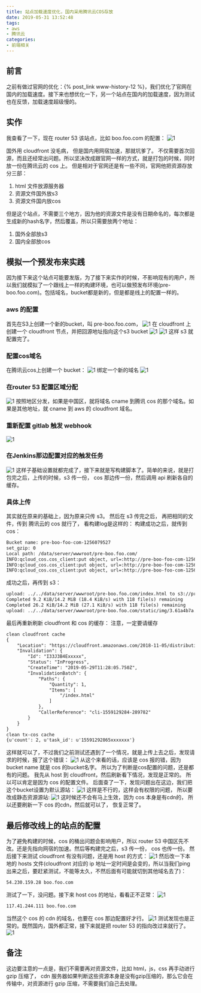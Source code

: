 ```yaml
---
title: 站点加载速度优化，国内采用腾讯云COS存放
date: 2019-05-31 13:52:48
tags: 
- aws
- 腾讯云
categories: 
- 前端相关
---
```

## 前言
之前有做过官网的优化：{% post_link www-history-12 %}，我们优化了官网在国内的加载速度。接下来也想优化一下，另一个站点在国内的加载速度，因为测试也在反馈，加载速度超级慢的。
## 实作
我查看了一下，现在 router 53 该站点，比如 boo.foo.com 的配置：
![1](1.png)
<!--more-->
国外用 cloudfront 没毛病， 但是国内用网宿加速，那就坑爹了。 不仅需要首次回源，而且还经常出问题。所以坚决改成跟官网一样的方式，就是打包的时候，同时放一份在腾讯云的 cos 上。
但是相对于官网还是有一些不同，官网他把资源存放分三部：
1. html 文件放源服务器
2. 资源文件国外放s3
3. 资源文件国内放cos

但是这个站点，不需要三个地方，因为他的资源文件是没有日期命名的，每次都是生成新的hash名字，然后覆盖，所以只需要放两个地址：
1. 国外全部放s3
2. 国内全部放cos

## 模拟一个预发布来实践
因为接下来这个站点可能要发版，为了接下来实作的时候，不影响现有的用户，所以我们就模拟了一个跟线上一样的构建环境，也可以做预发布环境(pre-boo.foo.com)。包括域名，bucket都是新的，但是都是线上的配置一样的。
### aws 的配置
首先在S3上创建一个新的bucket，叫 pre-boo.foo.com，
![1](2.png)
在 cloudfront 上创建一个 cloudfront 节点，并把回源地址指向这个s3 bucket
![1](3.png)
![1](4.png)
这样 s3 就配置完了。
### 配置cos域名
在腾讯云cos上创建一个 bucket：
![1](5.png)
绑定一个新的域名
![1](6.png)
### 在router 53 配置区域分配
![1](7.png)
按照地区分发，如果是中国区，就将域名 cname 到腾讯 cos 的那个域名。如果是其他地址，就 cname 到 aws 的 cloudfront 域名。
### 重新配置 gitlab 触发 webhook
![1](8.png)
### 在Jenkins那边配置对应的触发任务
![1](9.png)
这样子基础设置就都完成了，接下来就是写构建脚本了。简单的来说，就是打包完之后，上传的时候，s3 传一份， cos 那边传一份，然后调用 api 刷新各自的缓存。
### 具体上传
其实就在原来的基础上，因为原来只传 s3。 然后在 s3 传完之后， 再把相同的文件，传到 腾讯云的 cos 就行了， 看构建log是这样的：
构建成功之后，就传到 cos：
```html
Bucket name: pre-boo-foo-com-1256079527
set_gzip: 0
Local path: /data/server/wwwroot/pre-boo.foo.com/
INFO:qcloud_cos.cos_client:put object, url=:http://pre-boo-foo-com-1256079527.cos.ap-guangzhou.myqcloud.com/index.html ,headers=:{'Cache-Control': 'max-age=31536000'}
INFO:qcloud_cos.cos_client:put object, url=:http://pre-boo-foo-com-1256079527.cos.ap-guangzhou.myqcloud.com/static/manifest.json ,headers=:{'Cache-Control': 'max-age=31536000'}
INFO:qcloud_cos.cos_client:put object, url=:http://pre-boo-foo-com-1256079527.cos.ap-guangzhou.myqcloud.com/static/img/3.a66c45d.png ,headers=:{'Cache-Control': 'max-age=31536000'}
```
成功之后，再传到 s3：
```html
upload: ../../data/server/wwwroot/pre-boo.foo.com/index.html to s3://pre-boo.foo.com/index.html
Completed 9.2 KiB/14.2 MiB (18.4 KiB/s) with 118 file(s) remaining
Completed 26.2 KiB/14.2 MiB (27.1 KiB/s) with 118 file(s) remaining
upload: ../../data/server/wwwroot/pre-boo.foo.com/static/img/3.61a4b7a.png to s3://pre-boo.foo.com/static/img/3.61a4b7a.png
```
最后再重新刷新 cloudfront 和 cos 的缓存： 注意，一定要请缓存
```html
clean cloudfront cache
{
    "Location": "https://cloudfront.amazonaws.com/2018-11-05/distribution/E3D4UOWxxxxx/invalidation/I33J3B4Exxxxx",
    "Invalidation": {
        "Id": "I33J3B4Exxxxx",
        "Status": "InProgress",
        "CreateTime": "2019-05-29T11:28:05.750Z",
        "InvalidationBatch": {
            "Paths": {
                "Quantity": 1,
                "Items": [
                    "/index.html"
                ]
            },
            "CallerReference": "cli-1559129284-289782"
        }
    }
}
clean tx-cos cache
{u'count': 2, u'task_id': u'15591292865xxxxxxx'}
```
这样就可以了，不过我们之前测试还遇到了一个情况，就是上传上去之后，发现请求的时候，报了这个错误：
![1](10.png)
从这个来看的话，应该是 cos 报的错，因为 bucket name 就是 cos 的bucket名字。 所以为了判断是cos配置的问题，还是都有的问题。
我先从 host 到 cloudfront，然后刷新看下情况，发现是正常的。 所以可以肯定是因为 cos 的配置文件。 后面查了一下，发现问题出在这边，我们把这个bucket设置为默认源站：
![1](11.png)
这样是不行的，这样会有权限的问题， 所以要改成静态资源源站:
![1](12.png)
这时候还不会有马上生效，因为 cos 本身是有cdn的， 所以还要刷新一下 cos 的cdn，然后就可以了， 恢复正常了。
## 最后修改线上的站点的配置
为了避免构建的时候，cos 的桶出问题会影响用户，所以 router 53 中国区先不改。还是先指向网宿的加速。然后等构建完之后，s3 传一份， cos 也传一份。
然后接下来测试 cloudfront 有没有问题，还是用 host 的方式：
![1](13.png)
然后改一下本地的 hosts 文件(cloudfront 对应的 ip 地址一定时间是会变的，所以当我们ping出来之后，要赶紧测试，不能等太久，不然后面有可能就切到其他域名去了)：
```html
54.230.159.28 boo.foo.com
```
测试了一下，没问题。接下来 host cos 的地址，看看正不正常：
![1](14.png)
```html
117.41.244.111 boo.foo.com
```
当然这个 cos 的 cdn 的域名，也要在 cos 那边配置好才行。
![1](15.png)
测试发现也是正常的。既然国内，国外都正常，接下来就是把 router 53 的指向改过来就行了。
![1](16.png)
## 备注
这边要注意的一点是，我们不需要再对资源文件，比如 html，js，css 再手动进行 gzip 压缩了， cdn 服务器如果判断这些资源本身是没有gzip压缩的，那么它会在传输中，对资源进行 gzip 压缩，不需要我们自己去处理。

